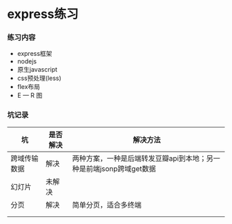 # express练习

### 练习内容

-  express框架
-  nodejs
-  原生javascript
-  css预处理(less)
-  flex布局
-  E — R 图

### 坑记录

| 坑      | 是否解决 | 解决方法                                    |
| ------ | ---- | --------------------------------------- |
| 跨域传输数据 | 解决   | 两种方案，一种是后端转发豆瓣api到本地；另一种是前端jsonp跨域get数据 |
| 幻灯片    | 未解决  |                                         |
| 分页     | 解决   | 简单分页，适合多终端                              |
|        |      |                                         |
|        |      |                                         |

